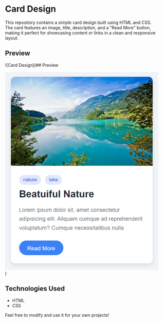 # Card Design

This repository contains a simple card design built using HTML and CSS. The card features an image, title, description, and a "Read More" button, making it perfect for showcasing content or links in a clean and responsive layout.

## Preview

![Card Design](## Preview

![Card Design](assets/Screenshot_1.png)
)

## Technologies Used

- HTML
- CSS

Feel free to modify and use it for your own projects!
